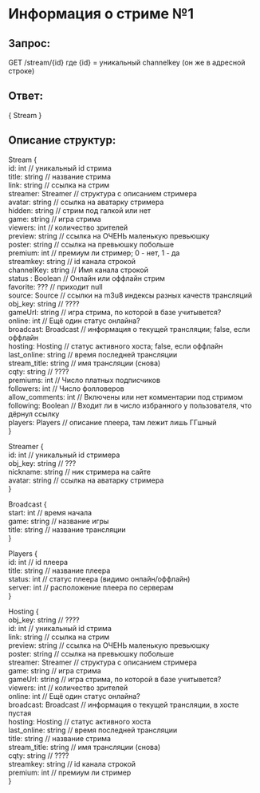 # Информация о стриме №1  
## Запрос: 
GET /stream/{id}
где {id} = уникальный channelkey (он же в адресной строке)

## Ответ:
{ Stream }

## Описание структур:

Stream {  
 id: int // уникальный id стрима  
 title: string // название стрима  
 link: string // ссылка на стрим  
 streamer: Streamer // структура  с описанием стримера  
 avatar: string // ссылка на аватарку стримера  
 hidden: string // стрим под галкой или нет  
 game: string // игра стрима  
 viewers: int // количество зрителей  
 preview: string // ссылка на ОЧЕНЬ маленькую превьюшку  
 poster: string // ссылка на превьюшку побольше  
 premium: int // премиум ли стример; 0 - нет, 1 - да  
 streamkey: string // id канала строкой  
 channelKey: string // Имя канала строкой  
 status : Boolean // Онлайн или оффлайн стрим  
 favorite: ??? // приходит null  
 source: Source // ссылки на m3u8 индексы разных качеств трансляций  
 obj_key: string // ????  
 gameUrl: string // игра стрима, по которой в базе учитывется?  
 online: int // Ещё один статус онлайна?  
 broadcast: Broadcast // информация о текущей трансляции; false, если оффлайн  
 hosting: Hosting // статус активного хоста; false, если оффлайн  
 last_online: string // время последней трансляции  
 stream_title: string // имя трансляции (снова)  
 cqty: string // ????  
 premiums: int // Число платных подписчиков  
 followers: int // Число фолловеров  
 allow_comments: int // Включены или нет комментарии под стримом  
 following: Boolean // Входит ли в число избранного у пользователя, что дёрнул ссылку  
 players: Players // описание плеера, там лежит лишь ГГшный  
}

Streamer {  
  id: int // уникальный id стримера  
  obj_key: string // ???  
  nickname: string // ник стримера на сайте  
  avatar: string // ссылка на аватарку стримера  
}

Broadcast {  
  start: int // время начала  
  game: string // название игры  
  title: string // название трансляции  
}

Players {  
  id: int // id плеера  
  title: string // название плеера  
  status: int // статус плеера (видимо онлайн/оффлайн)  
  server: int // расположение плеера по серверам  
}

Hosting {  
  obj_key: string // ????  
  id: int // уникальный id стрима  
  link: string // ссылка на стрим  
  preview: string // ссылка на ОЧЕНЬ маленькую превьюшку  
  poster: string // ссылка на превьюшку побольше  
  streamer: Streamer // структура с описанием стримера  
  game: string // игра стрима  
  gameUrl: string // игра стрима, по которой в базе учитывется?  
  viewers: int // количество зрителей  
  online: int // Ещё один статус онлайна?  
  broadcast: Broadcast // информация о текущей трансляции, в хосте пустая  
  hosting: Hosting // статус активного хоста  
  last_online: string // время последней трансляции  
  title: string // название стрима  
  stream_title: string // имя трансляции (снова)  
  cqty: string // ????  
  streamkey: string // id канала строкой  
  premium: int // премиум ли стример  
}
